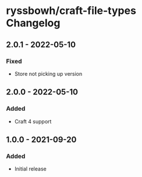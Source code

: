 # ryssbowh/craft-file-types Changelog

## 2.0.1 - 2022-05-10

### Fixed
- Store not picking up version

## 2.0.0 - 2022-05-10

### Added
- Craft 4 support

## 1.0.0 - 2021-09-20

### Added
- Initial release